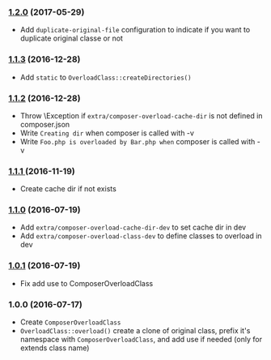 ### [1.2.0](../../compare/1.1.3...1.2.0) (2017-05-29)

- Add ```duplicate-original-file``` configuration to indicate if you want to duplicate original classe or not

### [1.1.3](../../compare/1.1.2...1.1.3) (2016-12-28)

- Add ```static``` to ```OverloadClass::createDirectories()```

### [1.1.2](../../compare/1.1.1...1.1.2) (2016-12-28)

- Throw \Exception if ```extra/composer-overload-cache-dir``` is not defined in composer.json
- Write ```Creating dir``` when composer is called with -v
- Write ```Foo.php is overloaded by Bar.php when``` composer is called with -v

### [1.1.1 ](../../compare/1.1.0...1.1.1) (2016-11-19)

- Create cache dir if not exists

### [1.1.0](../../compare/1.0.1...1.1.0) (2016-07-19)

- Add ```extra/composer-overload-cache-dir-dev``` to set cache dir in dev
- Add ```extra/composer-overload-class-dev``` to define classes to overload in dev

### [1.0.1](../../compare/1.0.0...1.0.1) (2016-07-19)

- Fix add use to ComposerOverloadClass

### 1.0.0 (2016-07-17)

- Create ```ComposerOverloadClass```
- ```OverloadClass::overload()``` create a clone of original class, prefix it's namespace with ```ComposerOverloadClass```, and add use if needed (only for extends class name)

